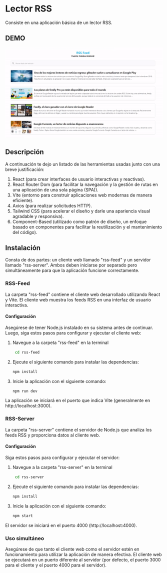 # Lector RSS
Consiste en una aplicación básica de un lector RSS.

## DEMO
![Demo RSS](rss.gif)

## Descripción
A continuación te dejo un listado de las herramientas usadas junto con una breve justificación:

1. React (para crear interfaces de usuario interactivas y reactivas).
2. React Router Dom (para facilitar la navegación y la gestión de rutas en una aplicación de una sola página (SPA)).
3. Vite (entorno para construir aplicaciones web modernas de manera eficiente).
4. Axios (para realizar solicitudes HTTP).
5. Tailwind CSS (para acelerar el diseño y darle una apariencia visual agradable y responsiva).
6. Component-Based (utilizado como patrón de diseño, un enfoque basado en componentes para facilitar la reutilización y el mantenimiento del código).


## Instalación
Consta de dos partes: un cliente web llamado "rss-feed" y un servidor llamado "rss-server".
Ambos deben iniciarse por separado pero simultáneamente para que la aplicación funcione correctamente.

### RSS-Feed

La carpeta "rss-feed" contiene el cliente web desarrollado utilizando React y Vite. El cliente web muestra los feeds RSS en una interfaz de usuario interactiva.

#### Configuración

Asegúrese de tener Node.js instalado en su sistema antes de continuar. Luego, siga estos pasos para configurar y ejecutar el cliente web:

1. Navegue a la carpeta "rss-feed" en la terminal

   ```bash
    cd rss-feed
2. Ejecute el siguiente comando para instalar las dependencias:

   ```bash
   npm install
3. Inicie la aplicación con el siguiente comando:

    ```bash
    npm run dev
La aplicación se iniciará en el puerto que indica Vite (generalmente en http://localhost:3000).

### RSS-Server

La carpeta "rss-server" contiene el servidor de Node.js que analiza los feeds RSS y proporciona datos al cliente web.

#### Configuración

Siga estos pasos para configurar y ejecutar el servidor:

1. Navegue a la carpeta "rss-server" en la terminal

   ```bash
    cd rss-server
2. Ejecute el siguiente comando para instalar las dependencias:

   ```bash
   npm install
3. Inicie la aplicación con el siguiente comando:

    ```bash
    npm start
El servidor se iniciará en el puerto 4000 (http://localhost:4000).

### Uso simultáneo
Asegúrese de que tanto el cliente web como el servidor estén en funcionamiento para utilizar la aplicación de manera efectiva. El cliente web se ejecutará en un puerto diferente al servidor (por defecto, el puerto 3000 para el cliente y el puerto 4000 para el servidor).
